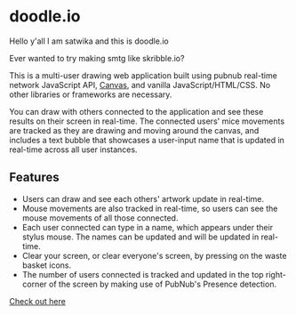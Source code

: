doodle.io
=========
Hello y'all
I am satwika and this is doodle.io

Ever wanted to try making smtg like skribble.io?


This is a multi-user drawing web application built using pubnub real-time network JavaScript API, [Canvas](https://developer.mozilla.org/en-US/docs/Web/API/Canvas_API/Tutorial), and vanilla JavaScript/HTML/CSS. No other libraries or frameworks are necessary.

You can draw with others connected to the application and see these results on their screen in real-time. The connected users' mice movements are tracked as they are drawing and moving around the canvas, and includes a text bubble that showcases a user-input name that is updated in real-time across all user instances.

## Features

* Users can draw and see each others' artwork update in real-time.
* Mouse movements are also tracked in real-time, so users can see the mouse movements of all those connected.
* Each user connected can type in a name, which appears under their stylus mouse. The names can be updated and will be updated in real-time.
* Clear your screen, or clear everyone's screen, by pressing on the waste basket icons.
* The number of users connected is tracked and updated in the top right-corner of the screen by making use of PubNub's Presence detection.


[Check out here](https://justarandomdude4.github.io/DoodleSatwi/) 


